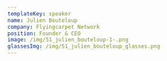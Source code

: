 ```yaml
---
templateKey: speaker
name: Julien Bouteloup
company: Flyingcarpet Network
position: Founder & CEO
image: /img/51_julien_bouteloup-1-.png
glassesImg: /img/51_julien_bouteloup_glasses.png
---
```


